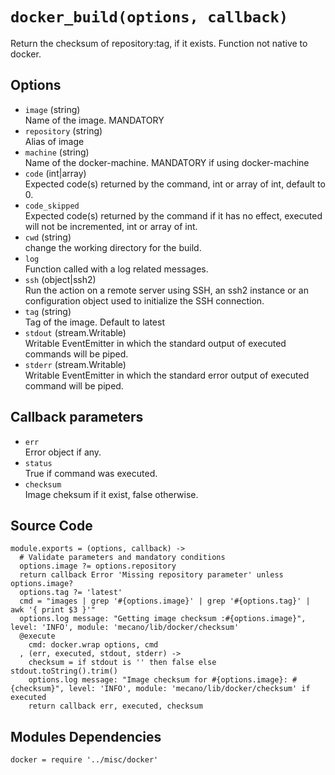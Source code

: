 
# `docker_build(options, callback)`

Return the checksum of repository:tag, if it exists. Function not native to docker.

## Options

*   `image` (string)   
    Name of the image. MANDATORY
*   `repository` (string)   
    Alias of image
*   `machine` (string)   
    Name of the docker-machine. MANDATORY if using docker-machine   
*   `code`   (int|array)   
    Expected code(s) returned by the command, int or array of int, default to 0.   
*   `code_skipped`   
    Expected code(s) returned by the command if it has no effect, executed will
    not be incremented, int or array of int.   
*   `cwd` (string)   
    change the working directory for the build.   
*   `log`   
    Function called with a log related messages.   
*   `ssh` (object|ssh2)   
    Run the action on a remote server using SSH, an ssh2 instance or an
    configuration object used to initialize the SSH connection.   
*   `tag` (string)   
    Tag of the image. Default to latest   
*   `stdout` (stream.Writable)   
    Writable EventEmitter in which the standard output of executed commands will
    be piped.   
*   `stderr` (stream.Writable)   
    Writable EventEmitter in which the standard error output of executed command
    will be piped.   

## Callback parameters

*   `err`   
    Error object if any.   
*   `status`   
    True if command was executed.   
*   `checksum`   
    Image cheksum if it exist, false otherwise.   

## Source Code

    module.exports = (options, callback) ->
      # Validate parameters and mandatory conditions
      options.image ?= options.repository
      return callback Error 'Missing repository parameter' unless options.image?
      options.tag ?= 'latest'
      cmd = "images | grep '#{options.image}' | grep '#{options.tag}' | awk '{ print $3 }'"
      options.log message: "Getting image checksum :#{options.image}", level: 'INFO', module: 'mecano/lib/docker/checksum'
      @execute
        cmd: docker.wrap options, cmd
      , (err, executed, stdout, stderr) ->
        checksum = if stdout is '' then false else stdout.toString().trim()
        options.log message: "Image checksum for #{options.image}: #{checksum}", level: 'INFO', module: 'mecano/lib/docker/checksum' if executed
        return callback err, executed, checksum


## Modules Dependencies

    docker = require '../misc/docker'

